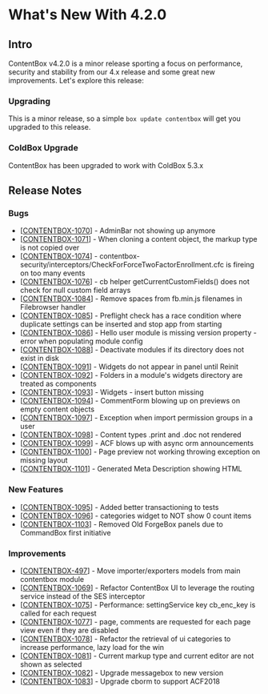 # What's New With 4.2.0

## Intro

ContentBox v4.2.0 is a minor release sporting a focus on performance, security and stability from our 4.x release and some great new improvements.  Let's explore this release:

### Upgrading

This is a minor release, so a simple `box update contentbox` will get you upgraded to this release.

### ColdBox Upgrade

ContentBox has been upgraded to work with ColdBox 5.3.x

## Release Notes

### Bugs

* \[[CONTENTBOX-1070](https://ortussolutions.atlassian.net/browse/CONTENTBOX-1070)\] - AdminBar not showing up anymore
* \[[CONTENTBOX-1071](https://ortussolutions.atlassian.net/browse/CONTENTBOX-1071)\] - When cloning a content object, the markup type is not copied over
* \[[CONTENTBOX-1074](https://ortussolutions.atlassian.net/browse/CONTENTBOX-1074)\] - contentbox-security/interceptors/CheckForForceTwoFactorEnrollment.cfc is fireing on too many events
* \[[CONTENTBOX-1076](https://ortussolutions.atlassian.net/browse/CONTENTBOX-1076)\] - cb helper getCurrentCustomFields\(\) does not check for null custom field arrays
* \[[CONTENTBOX-1084](https://ortussolutions.atlassian.net/browse/CONTENTBOX-1084)\] - Remove spaces from fb.min.js filenames in Filebrowser handler
* \[[CONTENTBOX-1085](https://ortussolutions.atlassian.net/browse/CONTENTBOX-1085)\] - Preflight check has a race condition where duplicate settings can be inserted and stop app from starting
* \[[CONTENTBOX-1086](https://ortussolutions.atlassian.net/browse/CONTENTBOX-1086)\] - Hello user module is missing version property - error when populating module config
* \[[CONTENTBOX-1088](https://ortussolutions.atlassian.net/browse/CONTENTBOX-1088)\] - Deactivate modules if its directory does not exist in disk
* \[[CONTENTBOX-1091](https://ortussolutions.atlassian.net/browse/CONTENTBOX-1091)\] - Widgets do not appear in panel until Reinit
* \[[CONTENTBOX-1092](https://ortussolutions.atlassian.net/browse/CONTENTBOX-1092)\] - Folders in a module's widgets directory are treated as components
* \[[CONTENTBOX-1093](https://ortussolutions.atlassian.net/browse/CONTENTBOX-1093)\] - Widgets - insert button missing
* \[[CONTENTBOX-1094](https://ortussolutions.atlassian.net/browse/CONTENTBOX-1094)\] - CommentForm blowing up on previews on empty content objects
* \[[CONTENTBOX-1097](https://ortussolutions.atlassian.net/browse/CONTENTBOX-1097)\] - Exception when import permission groups in a user
* \[[CONTENTBOX-1098](https://ortussolutions.atlassian.net/browse/CONTENTBOX-1098)\] - Content types .print and .doc not rendered
* \[[CONTENTBOX-1099](https://ortussolutions.atlassian.net/browse/CONTENTBOX-1099)\] - ACF blows up with async orm announcements
* \[[CONTENTBOX-1100](https://ortussolutions.atlassian.net/browse/CONTENTBOX-1100)\] - Page preview not working throwing exception on missing layout
* \[[CONTENTBOX-1101](https://ortussolutions.atlassian.net/browse/CONTENTBOX-1101)\] - Generated Meta Description showing HTML

### New Features

* \[[CONTENTBOX-1095](https://ortussolutions.atlassian.net/browse/CONTENTBOX-1095)\] - Added better transactioning to tests
* \[[CONTENTBOX-1096](https://ortussolutions.atlassian.net/browse/CONTENTBOX-1096)\] - categories widget to NOT show 0 count items
* \[[CONTENTBOX-1103](https://ortussolutions.atlassian.net/browse/CONTENTBOX-1103)\] - Removed Old ForgeBox panels due to CommandBox first initiative

### Improvements

* \[[CONTENTBOX-497](https://ortussolutions.atlassian.net/browse/CONTENTBOX-497)\] - Move importer/exporters models from main contentbox module
* \[[CONTENTBOX-1069](https://ortussolutions.atlassian.net/browse/CONTENTBOX-1069)\] - Refactor ContentBox UI to leverage the routing service instead of the SES interceptor
* \[[CONTENTBOX-1075](https://ortussolutions.atlassian.net/browse/CONTENTBOX-1075)\] - Performance: settingService key cb\_enc\_key is called for each request
* \[[CONTENTBOX-1077](https://ortussolutions.atlassian.net/browse/CONTENTBOX-1077)\] - page, comments are requested for each page view even if they are disabled
* \[[CONTENTBOX-1078](https://ortussolutions.atlassian.net/browse/CONTENTBOX-1078)\] - Refactor the retrieval of ui categories to increase performance, lazy load for the win
* \[[CONTENTBOX-1081](https://ortussolutions.atlassian.net/browse/CONTENTBOX-1081)\] - Current markup type and current editor are not shown as selected
* \[[CONTENTBOX-1082](https://ortussolutions.atlassian.net/browse/CONTENTBOX-1082)\] - Upgrade messagebox to new version
* \[[CONTENTBOX-1083](https://ortussolutions.atlassian.net/browse/CONTENTBOX-1083)\] - Upgrade cborm to support ACF2018

